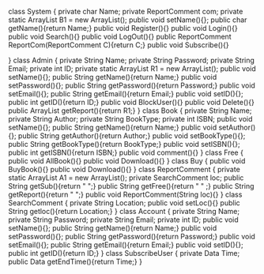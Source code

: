 class System 
{ 
    private char Name;
    private ReportComment com;
    private  static ArrayList<Book> B1 = new ArrayList<Book>();
    public void setName(){};
    public char getName(){return Name;}
    public void Register(){}
    public void Login(){}
    public void Search(){}
    public void LogOut(){}
    public ReportComment ReportCom(ReportComment C){return C;}
    public void Subscribe(){}

}
class Admin 
{
    private String Name;
    private String Password;
    private String Email;
    private int ID;
    private  static ArrayList<ReportComment> R1 = new ArrayList<ReportComment>();
    public void setName(){};
    public String getName(){return Name;}
    public void setPassword(){};
    public String getPassword(){return Password;}
    public void setEmail(){};
    public String getEmail(){return Email;}
    public void setID(){};
    public int getID(){return ID;}
    public void BlockUser(){}
    public void Delete(){}
    public ArrayList<ReportComment> getReport(){return R1;} 
}
class Book 
{
    private String Name;
    private String Author;
    private String BookType;
    private int ISBN;
    public void setName(){};
    public String getName(){return Name;}
    public void setAuthor(){};
    public String getAuthor(){return Author;}
    public void setBookType(){};
    public String getBookType(){return BookType;}
    public void setISBN(){};
    public int getISBN(){return ISBN;}
    public void comment(){}
}
class Free 
{
    public void AllBook(){}
    public void Download(){}
}
class Buy 
{
    public void BuyBook(){}
    public void Download(){}
}
class ReportComment 
{
    private  static ArrayList<Account> A1 = new ArrayList<Account>();
    private  SearchComment loc;
    public String getSub(){return " ";}
    public String getFree(){return " " ;}
    public String getReport(){return " ";}
    public void ReportComment(String loc){}
}
class SearchComment 
{
    private String Location;
    public void setLoc(){}
    public String getloc(){return Location;}
}
class Account 
{
    private String Name;
    private String Password;
    private String Email;
    private int ID;
     public void setName(){};
    public String getName(){return Name;}
    public void setPassword(){};
    public String getPassword(){return Password;}
    public void setEmail(){};
    public String getEmail(){return Email;}
    public void setID(){};
    public int getID(){return ID;}
}
class SubscribeUser 
{
    private Data Time;
    public Data getEndTime(){return Time;}
}
